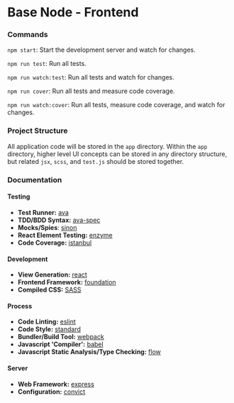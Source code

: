 # Base Node - Frontend

### Commands
`npm start`: Start the development server and watch for changes.

`npm run test`: Run all tests.

`npm run watch:test`: Run all tests and watch for changes.

`npm run cover`: Run all tests and measure code coverage.

`npm run watch:cover`: Run all tests, measure code coverage, and watch for changes.

### Project Structure

All application code will be stored in the `app` directory. Within the `app` directory, higher level UI concepts can be stored in any directory structure, but related `jsx`, `scss`, and `test.js` should be stored together.

### Documentation

#### Testing

- **Test Runner:** [ava](https://github.com/avajs/ava)
- **TDD/BDD Syntax:** [ava-spec](https://github.com/avajs/ava-spec)
- **Mocks/Spies**: [sinon](https://github.com/sinonjs/sinon)
- **React Element Testing:** [enzyme](https://github.com/airbnb/enzyme)
- **Code Coverage:** [istanbul](https://github.com/gotwarlost/istanbul)

#### Development
- **View Generation:** [react](https://github.com/facebook/react)
- **Frontend Framework:** [foundation](http://foundation.zurb.com/sites/docs/)
- **Compiled CSS:** [SASS](http://www.sass-lang.com/documentation/)

#### Process
- **Code Linting:** [eslint](https://github.com/eslint/eslint)
- **Code Style:** [standard](http://standardjs.com/)
- **Bundler/Build Tool:** [webpack](https://webpack.github.io/docs/)
- **Javascript 'Compiler':** [babel](https://github.com/babel/babel)
- **Javascript Static Analysis/Type Checking:** [flow](https://flowtype.org/docs/getting-started.html)

#### Server
- **Web Framework:** [express](https://github.com/expressjs/express)
- **Configuration:** [convict](https://github.com/mozilla/node-convict)

